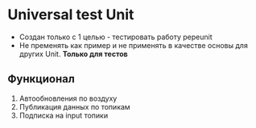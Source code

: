 # Universal test Unit

- Создан только с 1 целью - тестировать работу pepeunit
- Не пременять как пример и не применять в качестве основы для других Unit. **Только для тестов**

## Функционал

1. Автообновления по воздуху
1. Публикация данных по топикам
1. Подписка на input топики
